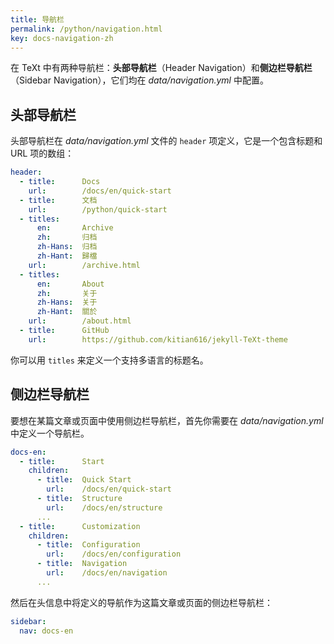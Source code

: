 ```yaml
---
title: 导航栏
permalink: /python/navigation.html
key: docs-navigation-zh
---
```


在 TeXt 中有两种导航栏：**头部导航栏**（Header Navigation）和**侧边栏导航栏**（Sidebar Navigation），它们均在 *data/navigation.yml* 中配置。

<!--more-->

## 头部导航栏

头部导航栏在 *data/navigation.yml* 文件的 `header` 项定义，它是一个包含标题和 URL 项的数组：

```yaml
header:
  - title:      Docs
    url:        /docs/en/quick-start
  - title:      文档
    url:        /python/quick-start
  - titles:
      en:       Archive
      zh:       归档
      zh-Hans:  归档
      zh-Hant:  歸檔
    url:        /archive.html
  - titles:
      en:       About
      zh:       关于
      zh-Hans:  关于
      zh-Hant:  關於
    url:        /about.html
  - title:      GitHub
    url:        https://github.com/kitian616/jekyll-TeXt-theme
```

你可以用 `titles` 来定义一个支持多语言的标题名。

## 侧边栏导航栏

要想在某篇文章或页面中使用侧边栏导航栏，首先你需要在 *data/navigation.yml* 中定义一个导航栏。

```yaml
docs-en:
  - title:      Start
    children:
      - title:  Quick Start
        url:    /docs/en/quick-start
      - title:  Structure
        url:    /docs/en/structure
      ...
  - title:      Customization
    children:
      - title:  Configuration
        url:    /docs/en/configuration
      - title:  Navigation
        url:    /docs/en/navigation
      ...
```

然后在头信息中将定义的导航作为这篇文章或页面的侧边栏导航栏：

```yaml
sidebar:
  nav: docs-en
```
